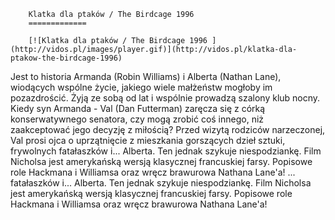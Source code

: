 
        Klatka dla ptaków / The Birdcage 1996 
        =============
        
        [![Klatka dla ptaków / The Birdcage 1996 ](http://vidos.pl/images/player.gif)](http://vidos.pl/klatka-dla-ptakow-the-birdcage-1996)
        
        
 Jest to historia Armanda (Robin Williams) i Alberta (Nathan Lane), wiodących wspólne życie, jakiego wiele małżeństw mogłoby im pozazdrościć. Żyją ze sobą od lat i wspólnie prowadzą szalony klub nocny. Kiedy syn Armanda - Val (Dan Futterman) zaręcza się z córką konserwatywnego senatora, czy mogą zrobić coś innego, niż zaakceptować jego decyzję z miłością? Przed wizytą rodziców narzeczonej, Val prosi ojca o uprzątnięcie z mieszkania gorszących dzieł sztuki, frywolnych fatałaszków i... Alberta. Ten jednak szykuje niespodziankę. Film Nicholsa jest amerykańską wersją klasycznej francuskiej farsy. Popisowe role Hackmana i Williamsa oraz wręcz brawurowa Nathana Lane'a!   ... fatałaszków i... Alberta. Ten jednak szykuje niespodziankę. Film Nicholsa jest amerykańską wersją klasycznej francuskiej farsy. Popisowe role Hackmana i Williamsa oraz wręcz brawurowa Nathana Lane'a!
    